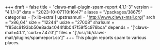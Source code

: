 +++
draft = false
title = "claws-mail-plugin-spam-report 4.1.1-3"
version = "4.1.1-3"
date = "2023-10-07T10:16:47"
aliases = "/packages/38675"
categories = ['xlib-extra']
upstreamurl = "http://www.claws-mail.org/"
arch = "x86_64"
size = "12244"
usize = "27008"
sha1sum = "f85dc9193bb50e8ada4044fdb047f59f5c976bca"
depends = "['claws-mail=4.1.1', 'curl>=7.47.0']"
files = "['/usr/lib/claws-mail/plugins/spamreport.so']"
+++
This plugin reports spam to various places.